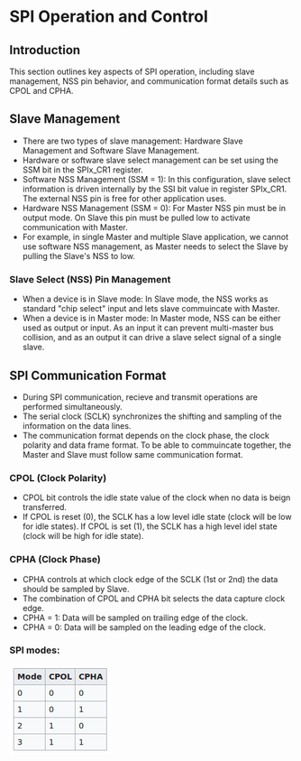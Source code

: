 # SPI Operation and Control

## Introduction
This section outlines key aspects of SPI operation, including slave management, NSS pin behavior, and communication format details such as CPOL and CPHA.

## Slave Management

- There are two types of slave management: Hardware Slave Management and Software Slave Management.
- Hardware or software slave select management can be set using the SSM bit in the SPIx_CR1 register.
- Software NSS Management (SSM = 1): In this configuration, slave select information is driven internally by the SSI bit value in register SPIx_CR1. The external NSS pin is free for other application uses.
- Hardware NSS Management (SSM = 0): For Master NSS pin must be in output mode. On Slave this pin must be pulled low to activate communication with Master.
- For example, in single Master and multiple Slave application, we cannot use software NSS management, as Master needs to select the Slave by pulling the Slave's NSS to low.  
### Slave Select (NSS) Pin Management
- When a device is in Slave mode: In Slave mode, the NSS works as standard "chip select"  input and lets slave commuincate with Master.
- When a device is in Master mode: In Master mode, NSS can be either used as output or input. As an input it can prevent multi-master bus collision, and as an output it can drive a slave select signal of a single slave.

## SPI Communication Format
- During SPI communication, recieve and transmit operations are performed simultaneously.
- The serial clock (SCLK) synchronizes the shifting and sampling of the information on the data lines.
- The communication format depends on the clock phase, the clock polarity and data frame format. To be able to commuincate together, the Master and Slave must follow same communication format.

### CPOL (Clock Polarity)
- CPOL bit controls the idle state value of the clock when no data is beign transferred.
- If CPOL is reset (0), the SCLK has a low level idle state (clock will be low for idle states). If CPOL is set (1), the SCLK has a high level idel state (clock will be high for idle state).

### CPHA (Clock Phase)
- CPHA controls at which clock edge of the SCLK (1st or 2nd) the data should be sampled by Slave.
- The combination of CPOL and CPHA bit selects the data capture clock edge.
- CPHA = 1: Data will be sampled on trailing edge of the clock.
- CPHA = 0: Data will be sampled on the leading edge of the clock.

### SPI modes:
![Full Duplex](../assets/spi-mode-table.webp)
